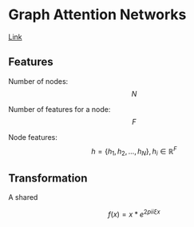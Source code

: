 # Graph Attention Networks

[Link](https://arxiv.org/pdf/1710.10903.pdf)&#x20;

## Features

Number of nodes: $$N$$

Number of features for a node: $$F$$

Node features: $$h = \{h_1, h_2, ..., h_N\}, h_i \in \mathbb{R}^F$$

## Transformation

A shared&#x20;

$$
f(x) = x * e^{2 pi i \xi x}
$$
